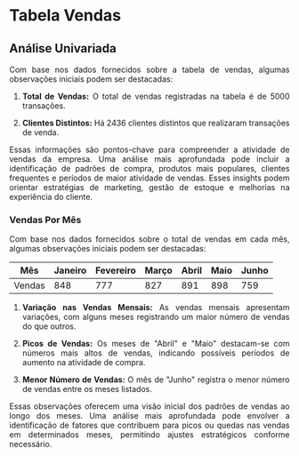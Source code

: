 # Tabela Vendas

<div align ='justify'>
  
## Análise Univariada

Com base nos dados fornecidos sobre a tabela de vendas, algumas observações iniciais podem ser destacadas:

1. **Total de Vendas:** O total de vendas registradas na tabela é de 5000 transações.

2. **Clientes Distintos:** Há 2436 clientes distintos que realizaram transações de venda.
   
Essas informações são pontos-chave para compreender a atividade de vendas da empresa. Uma análise mais aprofundada pode incluir a identificação de padrões de compra, produtos mais populares, clientes frequentes e períodos de maior atividade de vendas. Esses insights podem orientar estratégias de marketing, gestão de estoque e melhorias na experiência do cliente.

### Vendas Por Mês
  
Com base nos dados fornecidos sobre o total de vendas em cada mês, algumas observações iniciais podem ser destacadas:


| Mês    | Janeiro | Fevereiro | Março | Abril | Maio | Junho |
|--------|---------|-----------|-------|-------|------|-------|
| Vendas | 848     | 777       | 827   | 891   | 898  | 759   |


1. **Variação nas Vendas Mensais:** As vendas mensais apresentam variações, com alguns meses registrando um maior número de vendas do que outros.

2. **Picos de Vendas:** Os meses de "Abril" e "Maio" destacam-se com números mais altos de vendas, indicando possíveis períodos de aumento na atividade de compra.

3. **Menor Número de Vendas:** O mês de "Junho" registra o menor número de vendas entre os meses listados.

Essas observações oferecem uma visão inicial dos padrões de vendas ao longo dos meses. Uma análise mais aprofundada pode envolver a identificação de fatores que contribuem para picos ou quedas nas vendas em determinados meses, permitindo ajustes estratégicos conforme necessário.

</div>
